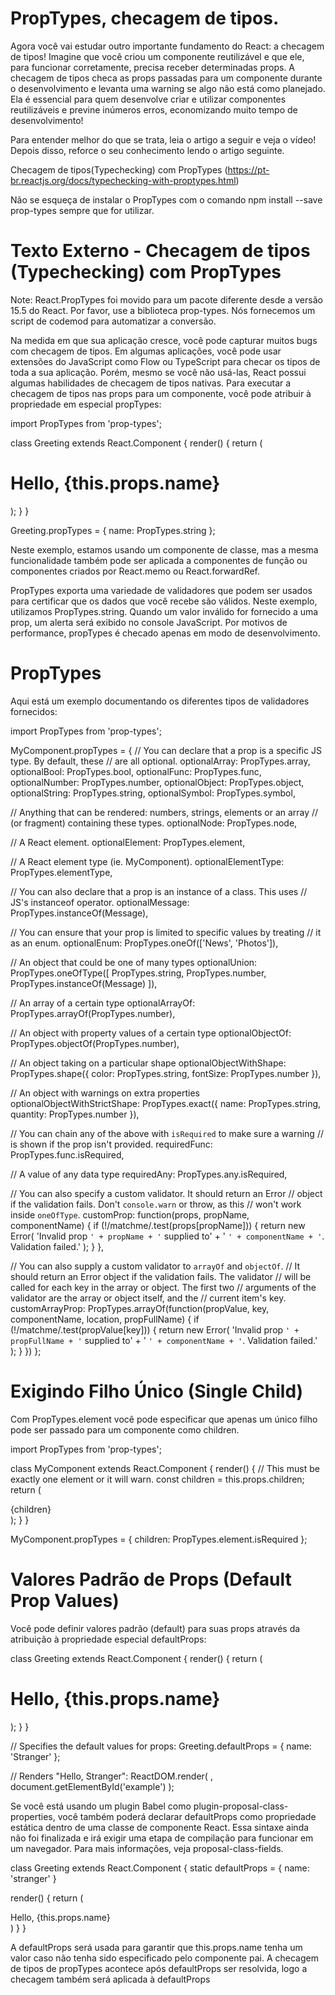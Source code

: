 # PropTypes, checagem de tipos.
Agora você vai estudar outro importante fundamento do React: a checagem de tipos! Imagine que você criou um componente reutilizável e que ele, para funcionar corretamente, precisa receber determinadas props. A checagem de tipos checa as props passadas para um componente durante o desenvolvimento e levanta uma warning se algo não está como planejado. Ela é essencial para quem desenvolve criar e utilizar componentes reutilizáveis e previne inúmeros erros, economizando muito tempo de desenvolvimento!

Para entender melhor do que se trata, leia o artigo a seguir e veja o vídeo! Depois disso, reforce o seu conhecimento lendo o artigo seguinte.

Checagem de tipos(Typechecking) com PropTypes (https://pt-br.reactjs.org/docs/typechecking-with-proptypes.html)

Não se esqueça de instalar o PropTypes com o comando npm install --save prop-types sempre que for utilizar.

# Texto Externo - Checagem de tipos (Typechecking) com PropTypes
Note:
React.PropTypes foi movido para um pacote diferente desde a versão 15.5 do React. Por favor, use a biblioteca prop-types.
Nós fornecemos um script de codemod para automatizar a conversão.

Na medida em que sua aplicação cresce, você pode capturar muitos bugs com checagem de tipos. Em algumas aplicações, você pode usar extensões do JavaScript como Flow ou TypeScript para checar os tipos de toda a sua aplicação. Porém, mesmo se você não usá-las, React possui algumas habilidades de checagem de tipos nativas. Para executar a checagem de tipos nas props para um componente, você pode atribuir à propriedade em especial propTypes:

import PropTypes from 'prop-types';

class Greeting extends React.Component {
  render() {
    return (
      <h1>Hello, {this.props.name}</h1>
    );
  }
}

Greeting.propTypes = {
  name: PropTypes.string
};

Neste exemplo, estamos usando um componente de classe, mas a mesma funcionalidade também pode ser aplicada a componentes de função ou componentes criados por React.memo ou React.forwardRef.

PropTypes exporta uma variedade de validadores que podem ser usados para certificar que os dados que você recebe são válidos. Neste exemplo, utilizamos PropTypes.string. Quando um valor inválido for fornecido a uma prop, um alerta será exibido no console JavaScript. Por motivos de performance, propTypes é checado apenas em modo de desenvolvimento.

# PropTypes
Aqui está um exemplo documentando os diferentes tipos de validadores fornecidos:

import PropTypes from 'prop-types';

MyComponent.propTypes = {
  // You can declare that a prop is a specific JS type. By default, these
  // are all optional.
  optionalArray: PropTypes.array,
  optionalBool: PropTypes.bool,
  optionalFunc: PropTypes.func,
  optionalNumber: PropTypes.number,
  optionalObject: PropTypes.object,
  optionalString: PropTypes.string,
  optionalSymbol: PropTypes.symbol,

  // Anything that can be rendered: numbers, strings, elements or an array
  // (or fragment) containing these types.
  optionalNode: PropTypes.node,

  // A React element.
  optionalElement: PropTypes.element,

  // A React element type (ie. MyComponent).
  optionalElementType: PropTypes.elementType,
  
  // You can also declare that a prop is an instance of a class. This uses
  // JS's instanceof operator.
  optionalMessage: PropTypes.instanceOf(Message),

  // You can ensure that your prop is limited to specific values by treating
  // it as an enum.
  optionalEnum: PropTypes.oneOf(['News', 'Photos']),

  // An object that could be one of many types
  optionalUnion: PropTypes.oneOfType([
    PropTypes.string,
    PropTypes.number,
    PropTypes.instanceOf(Message)
  ]),

  // An array of a certain type
  optionalArrayOf: PropTypes.arrayOf(PropTypes.number),

  // An object with property values of a certain type
  optionalObjectOf: PropTypes.objectOf(PropTypes.number),

  // An object taking on a particular shape
  optionalObjectWithShape: PropTypes.shape({
    color: PropTypes.string,
    fontSize: PropTypes.number
  }),
  
  // An object with warnings on extra properties
  optionalObjectWithStrictShape: PropTypes.exact({
    name: PropTypes.string,
    quantity: PropTypes.number
  }),   

  // You can chain any of the above with `isRequired` to make sure a warning
  // is shown if the prop isn't provided.
  requiredFunc: PropTypes.func.isRequired,

  // A value of any data type
  requiredAny: PropTypes.any.isRequired,

  // You can also specify a custom validator. It should return an Error
  // object if the validation fails. Don't `console.warn` or throw, as this
  // won't work inside `oneOfType`.
  customProp: function(props, propName, componentName) {
    if (!/matchme/.test(props[propName])) {
      return new Error(
        'Invalid prop `' + propName + '` supplied to' +
        ' `' + componentName + '`. Validation failed.'
      );
    }
  },

  // You can also supply a custom validator to `arrayOf` and `objectOf`.
  // It should return an Error object if the validation fails. The validator
  // will be called for each key in the array or object. The first two
  // arguments of the validator are the array or object itself, and the
  // current item's key.
  customArrayProp: PropTypes.arrayOf(function(propValue, key, componentName, location, propFullName) {
    if (!/matchme/.test(propValue[key])) {
      return new Error(
        'Invalid prop `' + propFullName + '` supplied to' +
        ' `' + componentName + '`. Validation failed.'
      );
    }
  })
};

# Exigindo Filho Único (Single Child)
Com PropTypes.element você pode especificar que apenas um único filho pode ser passado para um componente como children.

import PropTypes from 'prop-types';

class MyComponent extends React.Component {
  render() {
    // This must be exactly one element or it will warn.
    const children = this.props.children;
    return (
      <div>
        {children}
      </div>
    );
  }
}

MyComponent.propTypes = {
  children: PropTypes.element.isRequired
};

# Valores Padrão de Props (Default Prop Values)
Você pode definir valores padrão (default) para suas props através da atribuição à propriedade especial defaultProps:

class Greeting extends React.Component {
  render() {
    return (
      <h1>Hello, {this.props.name}</h1>
    );
  }
}

// Specifies the default values for props:
Greeting.defaultProps = {
  name: 'Stranger'
};

// Renders "Hello, Stranger":
ReactDOM.render(
  <Greeting />,
  document.getElementById('example')
);

Se você está usando um plugin Babel como plugin-proposal-class-properties, você também poderá declarar defaultProps como propriedade estática dentro de uma classe de componente React. Essa sintaxe ainda não foi finalizada e irá exigir uma etapa de compilação para funcionar em um navegador. Para mais informações, veja proposal-class-fields.

class Greeting extends React.Component {
  static defaultProps = {
    name: 'stranger'
  }

  render() {
    return (
      <div>Hello, {this.props.name}</div>
    )
  }
}

A defaultProps será usada para garantir que this.props.name tenha um valor caso não tenha sido especificado pelo componente pai. A checagem de tipos de propTypes acontece após defaultProps ser resolvida, logo a checagem também será aplicada à defaultProps
